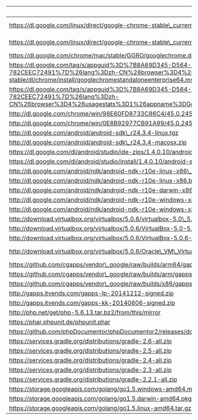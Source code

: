 uri | filename | md5sum
----|----------|-------
https://dl.google.com/linux/direct/google-chrome-stable\_current\_amd64.deb | chrome/linux/45.0.2454.101\_google-chrome-stable\_current\_amd64.deb |
https://dl.google.com/linux/direct/google-chrome-stable\_current\_x86\_64.rpm | chrome/linux/45.0.2454.101\_google-chrome-stable\_current\_x86\_64.rpm |
https://dl.google.com/chrome/mac/stable/GGRO/googlechrome.dmg | chrome/mac/45.0.2454.101\_googlechrome.dmg |
https://dl.google.com/tag/s/appguid%3D%7B8A69D345-D564-463C-AFF1-A69D9E530F96%7D%26iid%3D%7BBF9FDEDC-1F3F-E462-F6B4-782CEEC72491%7D%26lang%3Dzh-CN%26browser%3D4%26usagestats%3D1%26appname%3DGoogle%2520Chrome%26needsadmin%3Dprefers%26ap%3Dx64-stable/dl/chrome/install/googlechromestandaloneenterprise64.msi | chrome/win/45.0.2454.101\_googlechromestandaloneenterprise64.msi |
https://dl.google.com/tag/s/appguid%3D%7B8A69D345-D564-463C-AFF1-A69D9E530F96%7D%26iid%3D%7BBF9FDEDC-1F3F-E462-F6B4-782CEEC72491%7D%26lang%3Dzh-CN%26browser%3D4%26usagestats%3D1%26appname%3DGoogle%2520Chrome%26needsadmin%3Dprefers/dl/chrome/install/googlechromestandaloneenterprise.msi | chrome/win/45.0.2454.101\_googlechromestandaloneenterprise.msi |
http://dl.google.com/chrome/win/98E60FD8733C86C4/45.0.2454.101\_chrome64\_installer.exe | chrome/win/45.0.2454.101\_chrome64\_installer.exe |
http://dl.google.com/chrome/win/0E8B92977CB91A99/45.0.2454.101\_chrome\_installer.exe | chrome/win/45.0.2454.101\_chrome\_installer.exe |
http://dl.google.com/android/android-sdk\_r24.3.4-linux.tgz | |
http://dl.google.com/android/android-sdk\_r24.3.4-macosx.zip | |
https://dl.google.com/dl/android/studio/ide-zips/1.4.0.10/android-studio-ide-141.2288178-linux.zip | |
https://dl.google.com/dl/android/studio/install/1.4.0.10/android-studio-ide-141.2288178-mac.dmg | |
http://dl.google.com/android/ndk/android-ndk-r10e-linux-x86\_64.bin | |
http://dl.google.com/android/ndk/android-ndk-r10e-linux-x86.bin | |
http://dl.google.com/android/ndk/android-ndk-r10e-darwin-x86\_64.bin | |
http://dl.google.com/android/ndk/android-ndk-r10e-windows-x86\_64.exe | |
http://dl.google.com/android/ndk/android-ndk-r10e-windows-x86.exe | |
http://download.virtualbox.org/virtualbox/5.0.6/virtualbox-5.0\_5.0.6-103037~Ubuntu~trusty\_amd64.deb | virtualbox/virtualbox-5.0\_5.0.6-103037~Ubuntu~trusty\_amd64.deb |
http://download.virtualbox.org/virtualbox/5.0.6/VirtualBox-5.0-5.0.6\_103037\_fedora22-1.x86\_64.rpm | virtualbox/VirtualBox-5.0-5.0.6\_103037\_fedora22-1.x86\_64.rpm |
http://download.virtualbox.org/virtualbox/5.0.6/VirtualBox-5.0.6-103037-OSX.dmg | virtualbox/VirtualBox-5.0.6-103037-OSX.dmg |
http://download.virtualbox.org/virtualbox/5.0.6/Oracle\_VM\_VirtualBox\_Extension\_Pack-5.0.6-103037.vbox-extpack | virtualbox/Oracle\_VM\_VirtualBox\_Extension\_Pack-5.0.6-103037.vbox-extpack |
https://github.com/cgapps/vendor\_google/raw/builds/arm64/gapps-5.1-arm64-2015-07-17-15-08.zip | gapps/gapps-5.1-arm64-2015-07-17-15-08.zip |
https://github.com/cgapps/vendor\_google/raw/builds/arm/gapps-5.1-arm-2015-07-17-13-29.zip | gapps/gapps-5.1-arm-2015-07-17-13-29.zip |
https://github.com/cgapps/vendor\_google/raw/builds/x86/gapps-5.1-x86-2015-07-17-15-08.zip | gapps/gapps-5.1-x86-2015-07-17-15-08.zip |
http://gapps.itvends.com/gapps-lp-20141212-signed.zip | gapps/gapps-lp-20141212-signed.zip |
http://gapps.itvends.com/gapps-kk-20140606-signed.zip | gapps/gapps-kk-20140606-signed.zip |
http://php.net/get/php-5.6.13.tar.bz2/from/this/mirror | php/php-5.6.13.tar.bz2 |
https://phar.phpunit.de/phpunit.phar | php/phpunit-4.8.0.phar |
https://github.com/phpDocumentor/phpDocumentor2/releases/download/v2.8.5/phpDocumentor.phar | php/phpDocumentor-2.8.5.phar |
https://services.gradle.org/distributions/gradle-2.6-all.zip | gradle/gradle-2.6-all.zip |
https://services.gradle.org/distributions/gradle-2.5-all.zip | gradle/gradle-2.5-all.zip |
https://services.gradle.org/distributions/gradle-2.4-all.zip | gradle/gradle-2.4-all.zip |
https://services.gradle.org/distributions/gradle-2.3-all.zip | gradle/gradle-2.3-all.zip |
https://services.gradle.org/distributions/gradle-2.2.1-all.zip | gradle/gradle-2.2.1-all.zip |
https://storage.googleapis.com/golang/go1.5.windows-amd64.msi | |
https://storage.googleapis.com/golang/go1.5.darwin-amd64.pkg | |
https://storage.googleapis.com/golang/go1.5.linux-amd64.tar.gz | |
